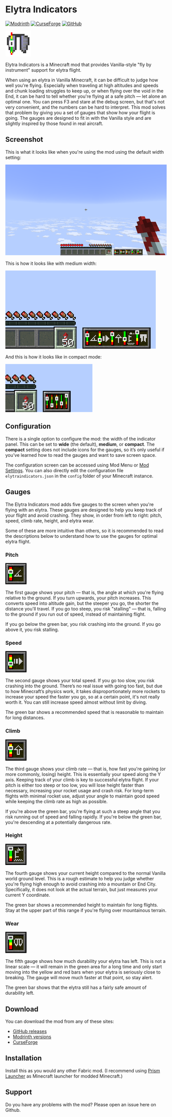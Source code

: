 # Elytra Indicators
[![Modrinth](https://img.shields.io/modrinth/dt/elytra-indicators?logo=modrinth)](https://modrinth.com/mod/elytra-indicators)
[![CurseForge](https://img.shields.io/curseforge/dt/1315463?logo=curseforge)](https://www.curseforge.com/minecraft/mc-mods/elytra-indicators)
[![GitHub](https://img.shields.io/github/downloads/magicus/ElytraIndicators/total?logo=github)](https://github.com/magicus/ElytraIndicators/releases)

![Logo](docs/logo.png)

Elytra Indicators is a Minecraft mod that provides Vanilla-style "fly by
instrument" support for elytra flight.

When using an elytra in Vanilla Minecraft, it can be difficult to judge how
well you're flying. Especially when traveling at high altitudes and speeds and
chunk loading struggles to keep up, or when flying over the void in the End, it
can be hard to tell whether you're flying at a safe pitch — let alone an
optimal one. You can press F3 and stare at the debug screen, but that's not
very convenient, and the numbers can be hard to interpret. This mod solves that
problem by giving you a set of gauges that show how your flight is going. The
gauges are designed to fit in with the Vanilla style and are slightly inspired
by those found in real aircraft.

## Screenshot

This is what it looks like when you're using the mod using the default width
setting:

![Screenshot](docs/screenshot.png)

This is how it looks like with medium width:

![Screenshot, medium width](docs/screenshot-medium.png)

And this is how it looks like in compact mode:

![Screenshot, compact width](docs/screenshot-compact.png)

## Configuration

There is a single option to configure the mod: the width of the indicator
panel. This can be set to **wide** (the default), **medium**, or **compact**.
The **compact** setting does not include icons for the gauges, so it’s only
useful if you’ve learned how to read the gauges and want to save screen space.

The configuration screen can be accessed using Mod Menu or [Mod
Settings](https://github.com/magicus/ModSettings). You can also directly edit
the configuration file `elytraindicators.json` in the `config` folder of your
Minecraft instance.

## Gauges

The Elytra Indicators mod adds five gauges to the screen when you're flying
with an elytra. These gauges are designed to help you keep track of your flight
and avoid crashing. They show, in order from left to right: pitch, speed, climb
rate, height, and elytra wear.

Some of these are more intuitive than others, so it is recommended to read the
descriptions below to understand how to use the gauges for optimal elytra
flight.

### Pitch

![Pitch Gauge](docs/pitch.png)

The first gauge shows your pitch — that is, the angle at which you're flying
relative to the ground. If you turn upwards, your pitch increases. This
converts speed into altitude gain, but the steeper you go, the shorter the
distance you'll travel. If you go too steep, you risk "stalling" — that is,
falling to the ground if you run out of speed, instead of maintaining flight.

If you go below the green bar, you risk crashing into the ground. If you go
above it, you risk stalling.

### Speed

![speed.png](docs/speed.png)

The second gauge shows your total speed. If you go too slow, you risk crashing
into the ground. There’s no real issue with going too fast, but due to how
Minecraft’s physics work, it takes disproportionately more rockets to increase
your speed the faster you go, so at a certain point, it's not really worth it.
You can still increase speed almost without limit by diving.

The green bar shows a recommended speed that is reasonable to maintain for long
distances.

### Climb

![climb.png](docs/climb.png)

The third gauge shows your climb rate — that is, how fast you're gaining (or
more commonly, losing) height. This is essentially your speed along the Y axis.
Keeping track of your climb is key to successful elytra flight. If your pitch
is either too steep or too low, you will lose height faster than necessary,
increasing your rocket usage and crash risk. For long-term flights with minimal
rocket use, adjust your angle to maintain good speed while keeping the climb
rate as high as possible.

If you're above the green bar, you're flying at such a steep angle that you
risk running out of speed and falling rapidly. If you're below the green bar,
you're descending at a potentially dangerous rate.

### Height

![height.png](docs/height.png)

The fourth gauge shows your current height compared to the normal Vanilla world
ground level. This is a rough estimate to help you judge whether you're flying
high enough to avoid crashing into a mountain or End City. Specifically, it
does not look at the actual terrain, but just measures your current Y
coordinate.

The green bar shows a recommended height to maintain for long flights. Stay at
the upper part of this range if you're flying over mountainous terrain.

### Wear

![wear.png](docs/wear.png)

The fifth gauge shows how much durability your elytra has left. This is not a
linear scale — it will remain in the green area for a long time and only start
moving into the yellow and red bars when your elytra is seriously close to
breaking. The gauge will move much faster at that point, so stay alert.

The green bar shows that the elytra still has a fairly safe amount of
durability left.

## Download

You can download the mod from any of these sites:

* [GitHub releases](https://github.com/magicus/ElytraIndicators/releases)
* [Modrinth versions](https://modrinth.com/mod/elytra-indicators/versions)
* [CurseForge](https://www.curseforge.com/minecraft/mc-mods/elytra-indicators/files)

## Installation

Install this as you would any other Fabric mod. (I recommend using [Prism
Launcher](https://prismlauncher.org/) as Minecraft launcher for modded
Minecraft.)

## Support

Do you have any problems with the mod? Please open an issue here on Github.
